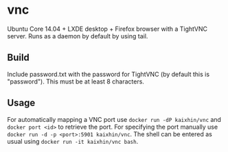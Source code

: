 vnc
===
Ubuntu Core 14.04 + LXDE desktop + Firefox browser with a TightVNC server. Runs as a daemon by default by using tail.

Build
-----
Include password.txt with the password for TightVNC (by default this is "password"). This must be at least 8 characters.

Usage
-----
For automatically mapping a VNC port use `docker run -dP kaixhin/vnc` and `docker port <id>` to retrieve the port.
For specifying the port manually use `docker run -d -p <port>:5901 kaixhin/vnc`.
The shell can be entered as usual using `docker run -it kaixhin/vnc bash`.
